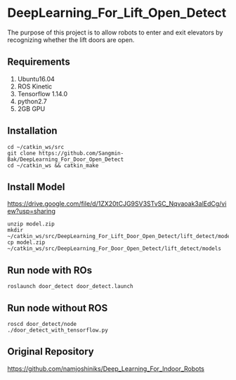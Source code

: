 # DeepLearning_For_Lift_Open_Detect
The purpose of this project is to allow robots to enter and exit elevators by recognizing whether the lift doors are open.

## Requirements
1. Ubuntu16.04
2. ROS Kinetic
3. Tensorflow 1.14.0 
4. python2.7
5. 2GB GPU

## Installation
```
cd ~/catkin_ws/src
git clone https://github.com/Sangmin-Bak/DeepLearning_For_Door_Open_Detect
cd ~/catkin_ws && catkin_make
```

## Install Model
https://drive.google.com/file/d/1ZX20tCJG9SV3STvSC_Nqvaoak3alEdCg/view?usp=sharing
```
unzip model.zip
mkdir ~/catkin_ws/src/DeepLearning_For_Lift_Door_Open_Detect/lift_detect/models
cp model.zip ~/catkin_ws/src/DeepLearning_For_Door_Open_Detect/lift_detect/models
```

## Run node with ROs
```
roslaunch door_detect door_detect.launch
```

## Run node without ROS
```
roscd door_detect/node
./door_detect_with_tensorflow.py
```

## Original Repository
https://github.com/namjoshiniks/Deep_Learning_For_Indoor_Robots
